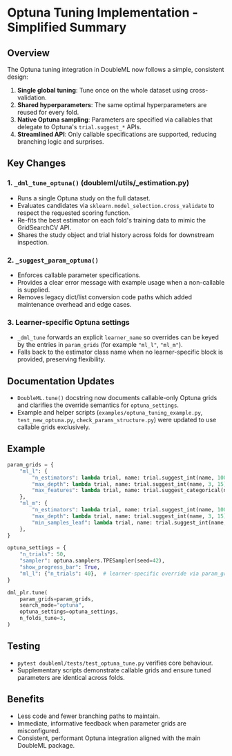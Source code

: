 # Optuna Tuning Implementation - Simplified Summary

## Overview

The Optuna tuning integration in DoubleML now follows a simple, consistent design:

1. **Single global tuning**: Tune once on the whole dataset using cross-validation.
2. **Shared hyperparameters**: The same optimal hyperparameters are reused for every fold.
3. **Native Optuna sampling**: Parameters are specified via callables that delegate to Optuna's `trial.suggest_*` APIs.
4. **Streamlined API**: Only callable specifications are supported, reducing branching logic and surprises.

## Key Changes

### 1. `_dml_tune_optuna()` (doubleml/utils/_estimation.py)
- Runs a single Optuna study on the full dataset.
- Evaluates candidates via `sklearn.model_selection.cross_validate` to respect the requested scoring function.
- Re-fits the best estimator on each fold's training data to mimic the GridSearchCV API.
- Shares the study object and trial history across folds for downstream inspection.

### 2. `_suggest_param_optuna()`
- Enforces callable parameter specifications.
- Provides a clear error message with example usage when a non-callable is supplied.
- Removes legacy dict/list conversion code paths which added maintenance overhead and edge cases.

### 3. Learner-specific Optuna settings
- `_dml_tune` forwards an explicit `learner_name` so overrides can be keyed by the entries in `param_grids` (for example `"ml_l"`, `"ml_m"`).
- Falls back to the estimator class name when no learner-specific block is provided, preserving flexibility.

## Documentation Updates

- `DoubleML.tune()` docstring now documents callable-only Optuna grids and clarifies the override semantics for `optuna_settings`.
- Example and helper scripts (`examples/optuna_tuning_example.py`, `test_new_optuna.py`, `check_params_structure.py`) were updated to use callable grids exclusively.

## Example

```python
param_grids = {
    "ml_l": {
        "n_estimators": lambda trial, name: trial.suggest_int(name, 100, 500),
        "max_depth": lambda trial, name: trial.suggest_int(name, 3, 15),
        "max_features": lambda trial, name: trial.suggest_categorical(name, ["sqrt", 0.5, 0.7]),
    },
    "ml_m": {
        "n_estimators": lambda trial, name: trial.suggest_int(name, 100, 500),
        "max_depth": lambda trial, name: trial.suggest_int(name, 3, 15),
        "min_samples_leaf": lambda trial, name: trial.suggest_int(name, 1, 20),
    },
}

optuna_settings = {
    "n_trials": 50,
    "sampler": optuna.samplers.TPESampler(seed=42),
    "show_progress_bar": True,
    "ml_l": {"n_trials": 40},  # learner-specific override via param_grids key
}

dml_plr.tune(
    param_grids=param_grids,
    search_mode="optuna",
    optuna_settings=optuna_settings,
    n_folds_tune=3,
)
```

## Testing

- `pytest doubleml/tests/test_optuna_tune.py` verifies core behaviour.
- Supplementary scripts demonstrate callable grids and ensure tuned parameters are identical across folds.

## Benefits

- Less code and fewer branching paths to maintain.
- Immediate, informative feedback when parameter grids are misconfigured.
- Consistent, performant Optuna integration aligned with the main DoubleML package.
